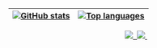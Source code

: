 | <a href="https://github.com/anuraghazra/github-readme-stats"><img align="center" src="https://github-readme-stats.vercel.app/api?username=nullisdefined&show_icons=true&include_all_commits=true&theme=noctis_minimus&hide_border=true" alt="GitHub stats" /></a> | <a href="https://github.com/anuraghazra/github-readme-stats"><img align="center" src="https://github-readme-stats.vercel.app/api/top-langs/?username=nullisdefined&layout=compact&theme=noctis_minimus&hide_border=true" alt="Top languages" /></a> |
| :-------------: | :-------------: |


<div align="center">
  <a href="https://velog.io/@jaeg00l">
    <img src="https://img.shields.io/badge/Velog-1EBC8F?style=for-the-badge&logo=velog&logoColor=white"/>&nbsp
  </a>
  <a href="mailto:jaeuu.dev@gmail.com">
    <img src="https://img.shields.io/badge/jaeuu.dev@gmail.com-D14836?style=for-the-badge&logo=gmail&logoColor=white"/>&nbsp
  </a>
</div>
